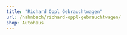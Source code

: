 ```yaml
---
title: "Richard Oppl Gebrauchtwagen"
url: /hahnbach/richard-oppl-gebrauchtwagen/
shop: Autohaus
---
```

